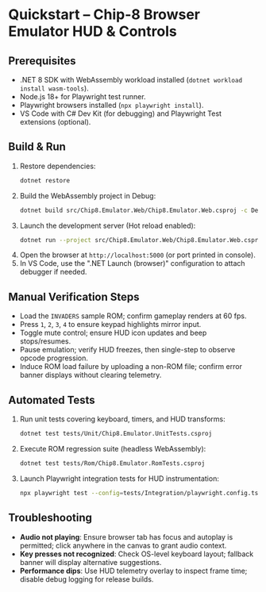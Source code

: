 # Quickstart – Chip-8 Browser Emulator HUD & Controls

## Prerequisites
- .NET 8 SDK with WebAssembly workload installed (`dotnet workload install wasm-tools`).
- Node.js 18+ for Playwright test runner.
- Playwright browsers installed (`npx playwright install`).
- VS Code with C# Dev Kit (for debugging) and Playwright Test extensions (optional).

## Build & Run
1. Restore dependencies:
   ```bash
   dotnet restore
   ```
2. Build the WebAssembly project in Debug:
   ```bash
   dotnet build src/Chip8.Emulator.Web/Chip8.Emulator.Web.csproj -c Debug
   ```
3. Launch the development server (Hot reload enabled):
   ```bash
   dotnet run --project src/Chip8.Emulator.Web/Chip8.Emulator.Web.csproj
   ```
4. Open the browser at `http://localhost:5000` (or port printed in console).
5. In VS Code, use the ".NET Launch (browser)" configuration to attach debugger if needed.

## Manual Verification Steps
- Load the `INVADERS` sample ROM; confirm gameplay renders at 60 fps.
- Press `1`, `2`, `3`, `4` to ensure keypad highlights mirror input.
- Toggle mute control; ensure HUD icon updates and beep stops/resumes.
- Pause emulation; verify HUD freezes, then single-step to observe opcode progression.
- Induce ROM load failure by uploading a non-ROM file; confirm error banner displays without clearing telemetry.

## Automated Tests
1. Run unit tests covering keyboard, timers, and HUD transforms:
   ```bash
   dotnet test tests/Unit/Chip8.Emulator.UnitTests.csproj
   ```
2. Execute ROM regression suite (headless WebAssembly):
   ```bash
   dotnet test tests/Rom/Chip8.Emulator.RomTests.csproj
   ```
3. Launch Playwright integration tests for HUD instrumentation:
   ```bash
   npx playwright test --config=tests/Integration/playwright.config.ts
   ```

## Troubleshooting
- **Audio not playing**: Ensure browser tab has focus and autoplay is permitted; click anywhere in the canvas to grant audio context.
- **Key presses not recognized**: Check OS-level keyboard layout; fallback banner will display alternative suggestions.
- **Performance dips**: Use HUD telemetry overlay to inspect frame time; disable debug logging for release builds.
